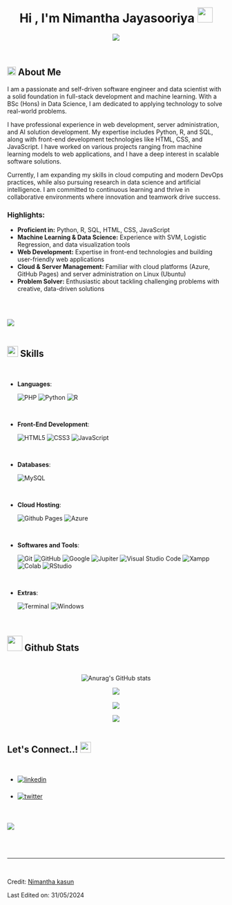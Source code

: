
<h1 align="center"><b>Hi , I'm Nimantha Jayasooriya </b><img src="https://media.giphy.com/media/hvRJCLFzcasrR4ia7z/giphy.gif" width="35"></h1>
<!--  -->
<p align="center">
  <a href="https://github.com/DenverCoder1/readme-typing-svg"><img src="https://readme-typing-svg.herokuapp.com> font=Time+New+Roman&color=cyan&size=25&center=true&vCenter=true&width=600&height=100&lines=Welcome to My Page...&hearts;++;Self-taught+Front-End+Developer,;Data+Science+Student,;Active+Learner/Researcher,;Love+to+learn+new+stuffs.."></a>
</p>


<br>



	
## <img src="https://img.icons8.com/dusk/64/000000/about.png" width="20px"> **About Me**

I am a passionate and self-driven software engineer and data scientist with a solid foundation in full-stack development and machine learning. With a BSc (Hons) in Data Science, I am dedicated to applying technology to solve real-world problems.

I have professional experience in web development, server administration, and AI solution development. My expertise includes Python, R, and SQL, along with front-end development technologies like HTML, CSS, and JavaScript. I have worked on various projects ranging from machine learning models to web applications, and I have a deep interest in scalable software solutions.

Currently, I am expanding my skills in cloud computing and modern DevOps practices, while also pursuing research in data science and artificial intelligence. I am committed to continuous learning and thrive in collaborative environments where innovation and teamwork drive success.

### Highlights:
- **Proficient in:** Python, R, SQL, HTML, CSS, JavaScript
- **Machine Learning & Data Science:** Experience with SVM, Logistic Regression, and data visualization tools
- **Web Development:** Expertise in front-end technologies and building user-friendly web applications
- **Cloud & Server Management:** Familiar with cloud platforms (Azure, GitHub Pages) and server administration on Linux (Ubuntu)
- **Problem Solver:** Enthusiastic about tackling challenging problems with creative, data-driven solutions


<br><br>

<img src="https://user-images.githubusercontent.com/73097560/115834477-dbab4500-a447-11eb-908a-139a6edaec5c.gif"><br><br>



## <img src="https://media2.giphy.com/media/QssGEmpkyEOhBCb7e1/giphy.gif?cid=ecf05e47a0n3gi1bfqntqmob8g9aid1oyj2wr3ds3mg700bl&rid=giphy.gif" width ="25"><b> Skills</b>
<br>

<p align="center">

- **Languages**:
    
    ![PHP](https://img.shields.io/badge/PHP-777BB4?style=for-the-badge&logo=php&logoColor=white)
    ![Python](https://img.shields.io/badge/Python%20-%2314354C.svg?style=for-the-badge&logo=python&logoColor=white)
    ![R](https://img.shields.io/badge/R-276DC3?style=for-the-badge&logo=r&logoColor=white)

<br>   
    
- **Front-End Development**:

   ![HTML5](https://img.shields.io/badge/HTML5%20-%23E34F26.svg?style=for-the-badge&logo=html5&logoColor=white)
   ![CSS3](https://img.shields.io/badge/CSS%20-%231572B6.svg?style=for-the-badge&logo=css3&logoColor=white)
   ![JavaScript](https://img.shields.io/badge/JavaScript%20-%23F7DF1E.svg?style=for-the-badge&logo=javascript&logoColor=black)

<br>

- **Databases**:

   ![MySQL](https://img.shields.io/badge/mysql-%2300f.svg?style=for-the-badge&logo=mysql&logoColor=white)
   

<br>

- **Cloud Hosting**:

    ![Github Pages](https://img.shields.io/badge/GitHub%20Pages-%23327FC7.svg?style=for-the-badge&logo=github&logoColor=white)
    ![Azure](https://img.shields.io/badge/azure-%230072C6.svg?style=for-the-badge&logo=microsoftazure&logoColor=white)
    
<br>

- **Softwares and Tools**:

    ![Git](https://img.shields.io/badge/git-%23F05033.svg?style=for-the-badge&logo=git&logoColor=white)
    ![GitHub](https://img.shields.io/badge/github-%23121011.svg?style=for-the-badge&logo=github&logoColor=white)
    ![Google](https://img.shields.io/badge/google-%234285F4.svg?style=for-the-badge&logo=google&logoColor=white)
    ![Jupiter](https://img.shields.io/badge/Jupyter-F37626.svg?&style=for-the-badge&logo=Jupyter&logoColor=white) 
    ![Visual Studio Code](https://img.shields.io/badge/VSCode-0078D4?style=for-the-badge&logo=visual%20studio%20code&logoColor=white)
    ![Xampp](https://img.shields.io/badge/Xampp-F37623?style=for-the-badge&logo=xampp&logoColor=white) 
    ![Colab](https://img.shields.io/badge/Colab-F9AB00?style=for-the-badge&logo=googlecolab&color=525252)
    ![RStudio](https://img.shields.io/badge/RStudio-4285F4?style=for-the-badge&logo=rstudio&logoColor=white)
<br>

- **Extras**:

    ![Terminal](https://img.shields.io/badge/Terminal-%23054020?style=for-the-badge&logo=gnu-bash&logoColor=white)
    ![Windows](https://img.shields.io/badge/Windows-0078D6?style=for-the-badge&logo=windows&logoColor=white)   


</p>


<br>


## <img src="https://media.giphy.com/media/iY8CRBdQXODJSCERIr/giphy.gif" width="35"><b> Github Stats </b>
<br>

<div align="center">

![Anurag's GitHub stats](https://github-readme-stats.vercel.app/api?username=nimantha2000&show_icons=true&theme=radical)

![](https://github-readme-streak-stats.herokuapp.com/?user=nimantha2000&theme=gotham&hide_border=false)<br/><br>
![](https://github-readme-stats.vercel.app/api/top-langs/?username=nimantha2000&theme=gotham&hide_border=false&include_all_commits=true&count_private=true&layout=compact)

<img src="https://user-images.githubusercontent.com/73097560/115834477-dbab4500-a447-11eb-908a-139a6edaec5c.gif"><br><br>

</a>
</div>


## <b> Let's Connect..!</b> <img src="https://img.icons8.com/fluency/48/handshake.png" width="25px">
<br>
<div align='left'>

<ul>

<li>
<a href="www.linkedin.com/in/nimantha-kasun-43b150171" target="_blank">
<img src="https://img.shields.io/badge/LinkedIn-0077B5?style=for-the-badge&logo=linkedin&logoColor=white" alt=linkedin style="margin-bottom: 5px;"/>
</a>
</li>

<br>

<li>
<a href="https://twitter.com/NimanthaKasun4" target="_blank">
<img src="https://img.shields.io/badge/Twitter-1DA1F2?style=for-the-badge&logo=twitter&logoColor=white" alt=twitter style="margin-bottom: 5px;"/>
</a>
</li>

<br>
	
</ul>
</div>

<br>
<img src="https://user-images.githubusercontent.com/73097560/115834477-dbab4500-a447-11eb-908a-139a6edaec5c.gif">
<br>
<br>
<br>

<div align='center'>

</div>
<br>


---

<br>

Credit: [Nimantha kasun](https://github.com/nimantha2000)

Last Edited on: 31/05/2024




